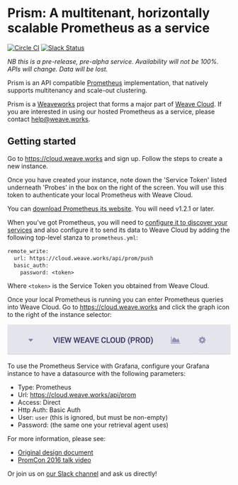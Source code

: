 # Prism: A multitenant, horizontally scalable Prometheus as a service

[![Circle CI](https://circleci.com/gh/weaveworks/prism/tree/master.svg?style=shield)](https://circleci.com/gh/weaveworks/prism/tree/master)
[![Slack Status](https://slack.weave.works/badge.svg)](https://slack.weave.works)

*NB this is a pre-release, pre-alpha service. Availability will not be 100%.
APIs will change. Data will be lost.*

Prism is an API compatible [Prometheus](https://prometheus.io)
implementation, that natively supports multitenancy and scale-out clustering.

Prism is a [Weaveworks](https://weave.works) project that forms a major part
of [Weave Cloud](https://cloud.weave.works). If you are interested in using
our hosted Prometheus as a service, please
contact [help@weave.works](mailto:help@weave.works).

## Getting started

Go to https://cloud.weave.works and sign up. Follow the steps to create
a new instance.

Once you have created your instance, note down the 'Service Token' listed
underneath 'Probes' in the box on the right of the screen. You will use this
token to authenticate your local Prometheus with Weave Cloud.

You can [download Prometheus its website](https://prometheus.io/download/).
You will need v1.2.1 or later.

When you've got Prometheus, you will need
to
[configure it to discover your services](https://prometheus.io/docs/operating/configuration/) and
also configure it to send its data to Weave Cloud by adding the following
top-level stanza to `prometheus.yml`:

    remote_write:
      url: https://cloud.weave.works/api/prom/push
      basic_auth:
        password: <token>

Where `<token>` is the Service Token you obtained from Weave Cloud.

Once your local Prometheus is running you can enter Prometheus queries into
Weave Cloud. Go to https://cloud.weave.works and click the graph icon to the
right of the instance selector:

![Cropped screenshot of Weave Cloud showing Prometheus button as graph](weave-cloud-snippet.png?raw=true)

To use the Prometheus Service with Grafana, configure your Grafana instance to
have a datasource with the following parameters:

- Type: Prometheus
- Url: https://cloud.weave.works/api/prom
- Access: Direct
- Http Auth: Basic Auth
- User: `user` (this is ignored, but must be non-empty)
- Password: <Service Token> (the same one your retrieval agent uses)

For more information, please see:
- [Original design document](http://goo.gl/prdUYV)
- [PromCon 2016 talk video](https://www.youtube.com/watch?v=3Tb4Wc0kfCM)

Or join us on [our Slack channel](https://slack.weave.works) and ask us
directly!
